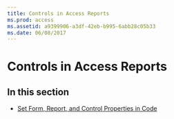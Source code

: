 ```yaml
---
title: Controls in Access Reports
ms.prod: access
ms.assetid: a9399906-a3df-42eb-b995-6abb28c05b33
ms.date: 06/08/2017
---
```



# Controls in Access Reports

## In this section


- [Set Form, Report, and Control Properties in Code](set-form-report-and-control-properties-in-code.md)
    

